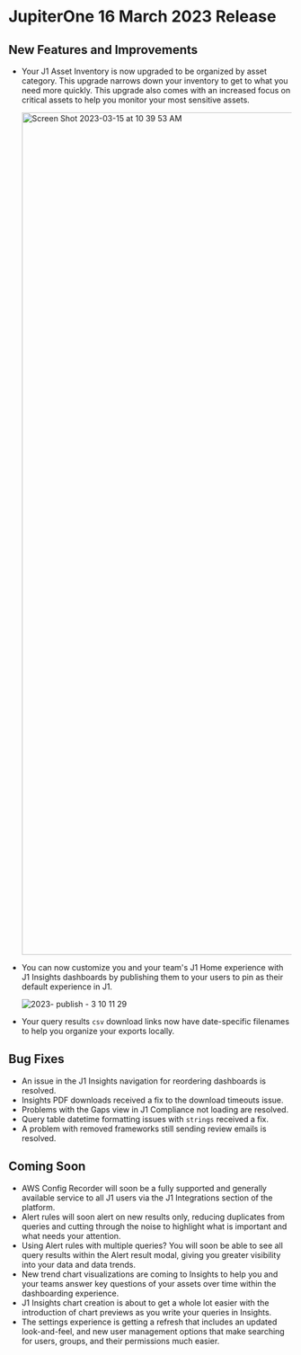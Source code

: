 # JupiterOne 16 March 2023 Release

## New Features and Improvements
- Your J1 Asset Inventory is now upgraded to be organized by asset category. This upgrade narrows down your inventory to get to what you need more quickly. This upgrade also comes with an increased focus on critical assets to help you monitor your most sensitive assets.


  <img width="1500" alt="Screen Shot 2023-03-15 at 10 39 53 AM" src="https://user-images.githubusercontent.com/112508192/225382210-204da65e-0994-41a9-9ab9-52187087063c.png">

  

- You can now customize you and your team's J1 Home experience with J1 Insights dashboards by publishing them to your users to pin as their default experience in J1. 


  ![2023- publish - 3 10 11 29](https://user-images.githubusercontent.com/112508192/225382253-aca6d9b5-a75d-4d4a-ad8d-cc595a15ff7d.gif)

  

- Your query results `csv` download links now have date-specific filenames to help you organize your exports locally. 

  

## Bug Fixes
- An issue in the J1 Insights navigation for reordering dashboards is resolved. 
- Insights PDF downloads received a fix to the download timeouts issue. 
- Problems with the Gaps view in J1 Compliance not loading are resolved.
- Query table datetime formatting issues with `strings` received a fix. 
- A problem with removed frameworks still sending review emails is resolved.

## Coming Soon
- AWS Config Recorder will soon be a fully supported and generally available service to all J1 users via the J1 Integrations section of the platform.
- Alert rules will soon alert on new results only, reducing duplicates from queries and cutting through the noise to highlight what is important and what needs your attention. 
- Using Alert rules with multiple queries? You will soon be able to see all query results within the Alert result modal, giving you greater visibility into your data and data trends.
- New trend chart visualizations are coming to Insights to help you and your teams answer key questions of your assets over time within the dashboarding experience. 
- J1 Insights chart creation is about to get a whole lot easier with the introduction of chart previews as you write your queries in Insights. 
- The settings experience is getting a refresh that includes an updated look-and-feel, and new user management options that make searching for users, groups, and their permissions much easier.
